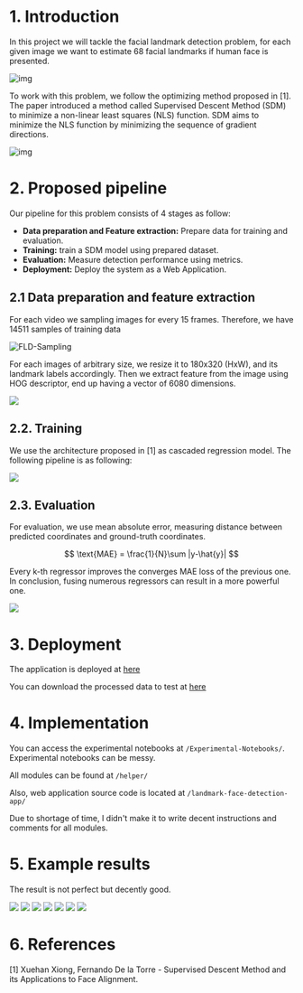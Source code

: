# 1. Introduction

In this project we will tackle the facial landmark detection problem, for each given image we want to estimate 68 facial landmarks if human face is presented.

![img](assets/FLD-intro.png)

To work with this problem, we follow the optimizing method proposed in [1].  The paper introduced a method called Supervised Descent Method (SDM) to minimize a non-linear least squares (NLS) function. SDM aims to minimize the NLS function by minimizing the sequence of gradient directions.

![img](assets/SDM-illustration.png)

# 2. Proposed pipeline

Our pipeline for this problem consists of 4 stages as follow:

- **Data preparation and Feature extraction:** Prepare data for training and evaluation.
- **Training:**  train a SDM model using prepared dataset.
- **Evaluation:** Measure detection performance using metrics.
- **Deployment:** Deploy the system as a Web Application.

## 2.1 Data preparation and feature extraction

For each video we sampling images for every 15 frames. Therefore, we have 14511 samples of training data

![FLD-Sampling](/assets/FLD-Sampling.png)

For each images of arbitrary size, we resize it to 180x320 (HxW), and its landmark labels accordingly. Then we extract feature from the image using HOG descriptor, end up having a vector of 6080 dimensions.

![](assets/FLD-process.png)

## 2.2. Training

We use the architecture proposed in [1] as cascaded regression model. The following pipeline is as following:

![](assets/FLD-Training.png)

## 2.3. Evaluation

For evaluation, we use mean absolute error, measuring distance between predicted coordinates and ground-truth coordinates.



$$
\text{MAE} = \frac{1}{N}\sum |y-\hat{y}|
$$

Every k-th regressor improves the converges MAE loss of the previous one. In conclusion, fusing numerous regressors can result in a more powerful one.

![](assets/FLD-Visualize-loss.png)



# 3. Deployment

The application is deployed at [here]( http://www.fld.patrickphat.com/)

You can download the processed data to test at [here](https://drive.google.com/drive/folders/1H9ITdtWWfZ2yZhpwkV2VLYMQ3VQe6Tg_?usp=sharing)

# 4. Implementation

You can access the experimental notebooks at `/Experimental-Notebooks/`. Experimental notebooks can be messy.

All modules can be found at `/helper/`

Also, web application source code is located at `/landmark-face-detection-app/`

Due to shortage of time, I didn't make it to write decent instructions and comments for all modules.

# 5. Example results

The result is not perfect but decently good.

![](assets/result0.jpg)
![](assets/result1.jpg)
![](assets/result2.jpg)
![](assets/result3.jpg)
![](assets/result4.jpg)
![](assets/result5.jpg)
![](assets/result6.jpg)


# 6. References 

[1] Xuehan Xiong, Fernando De la Torre - Supervised Descent Method and its Applications to Face Alignment.
